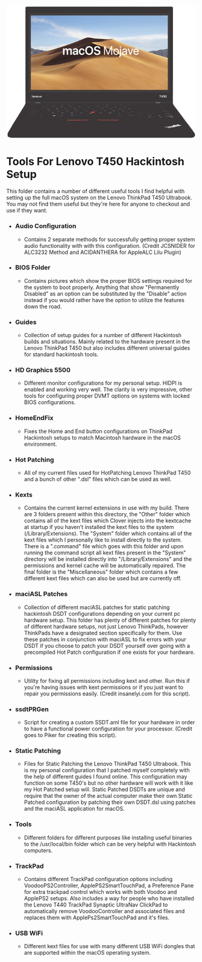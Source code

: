 ![Screenshot](Tools/Logo/screenshot.png)

# Tools For Lenovo T450 Hackintosh Setup

This folder contains a number of different useful tools I find helpful with setting up the full macOS system on the Lenovo ThinkPad T450 Ultrabook. You may not find them useful but they're here for anyone to checkout and use if they want.


- ### Audio Configuration

  - Contains 2 separate methods for successfully getting proper system audio functionality with with this configuration. (Credit JCSNIDER for ALC3232 Method and ACIDANTHERA for AppleALC Lilu Plugin)

- ### BIOS Folder

  - Contains pictures which show the proper BIOS settings required for the system to boot properly. Anything that show "Permanently Disabled" as an option can be substituted by the "Disable" action instead if you would rather have the option to utilize the features down the road.

- ### Guides

  - Collection of setup guides for a number of different Hackintosh builds and situations. Mainly related to the hardware present in the Lenovo ThinkPad T450 but also includes different universal guides for standard hackintosh tools.


- ### HD Graphics 5500

  - Different monitor configurations for my personal setup. HIDPI is enabled and working very well. The clarity is very impressive, other tools for configuring proper DVMT options on systems with locked BIOS configurations.


- ### HomeEndFix

  - Fixes the Home and End button configurations on ThinkPad Hackintosh setups to match Macintosh hardware in the macOS environment.


- ### Hot Patching

  - All of my current files used for HotPatching Lenovo ThinkPad T450 and a bunch of other ".dsl" files which can be used as well. 


- ### Kexts

  - Contains the current kernel extensions in use with my build. There are 3 folders present within this directory, the "Other" folder which contains all of the kext files which Clover injects into the kextcache at startup if you haven't installed the kext files to the system (/Library/Extensions). The "System" folder which contains all of the kext files which I personally like to install directly to the system. There is a ".command" file which goes with this folder and upon running the command script all kext files present in the "System" directory will be installed directly into "/Library/Extensions" and the permissions and kernel cache will be automatically repaired. The final folder is the "Miscellaneous" folder which contains a few different kext files which can also be used but are currently off.
 

- ### maciASL Patches

  - Collection of different maciASL patches for static patching hackintosh DSDT configurations depending on your current pc hardware setup. This folder has plenty of different patches for plenty of different hardware setups, not just Lenovo ThinkPads, however ThinkPads have a designated section specifically for them. Use these patches in conjunction with maciASL to fix errors with your DSDT if you choose to patch your DSDT yourself over going with a precompiled Hot Patch configuration if one exists for your hardware.


- ### Permissions

  - Utility for fixing all permissions including kext and other. Run this if you're having issues with kext permissions or if you just want to repair you permissions easily. (Credit insanelyi.com for this script).


- ### ssdtPRGen

  - Script for creating a custom SSDT.aml file for your hardware in order to have a functional power configuration for your processor. (Credit goes to Piker for creating this script).


- ### Static Patching

  - Files for Static Patching the Lenovo ThinkPad T450 Ultrabook. This is my personal configuration that I patched myself completely with the help of different guides I found online. This configuration may function on some T450's but no other hardware will work with it like my Hot Patched setup will. Static Patched DSDTs are unique and require that the owner of the actual computer make their own Static Patched configuration by patching their own DSDT.dsl using patches and the maciASL application for macOS.


- ### Tools

  - Different folders for different purposes like installing useful binaries to the /usr/local/bin folder which can be very helpful with Hackintosh computers. 


- ### TrackPad

  - Contains different TrackPad configuration options including VoodooPS2Controller, ApplePS2SmartTouchPad, a Preference Pane for extra trackpad control which works with both Voodoo and ApplePS2 setups. Also includes a way for people who have installed the Lenovo T440 TrackPad Synaptic UltraNav ClickPad to automatically remove VoodooController and associated files and replaces them with ApplePs2SmartTouchPad and it's files.


- ### USB WiFi

  - Different kext files for use with many different USB WiFi dongles that are supported within the macOS operating system.
